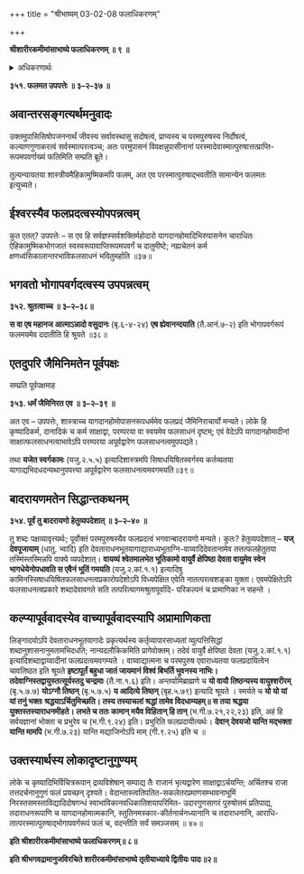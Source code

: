 +++
title = "श्रीभाष्यम् 03-02-08 फलाधिकरणम्"

+++


**श्रीशारीरकमीमांसाभाष्ये फलाधिकरणम् ॥ ९ ॥**

<details><summary>अधिकरणार्थः</summary>

फलप्रदत्वम्, उपासनप्रीतस्य परमात्मन एव, न केवलस्योपासनस्य
</details>

**३५१. फलमत उपपत्तेः ॥ ३–२–३७ ॥**

## अवान्तरसङ्गत्यर्थमनुवादः

उक्तमुपासिसिषोपजननार्थं जीवस्य सर्वावस्थासु सदोषत्वं, प्राप्यस्य च परमपुरुषस्य निर्दोषत्वं, कल्याणगुणाकरत्वं सर्वस्मात्परत्वञ्च; अतः परमुपासनं विवक्षन्नुपासीनानां परस्मादेवास्मात्पुरुषात्तत्प्राप्ति-रूपमपवर्गाख्यं फलिमिति सम्प्रति ब्रूते।

तुल्यन्यायतया शास्त्रीयमैहिकामुष्मिकमपि फलम्, अत एव परस्मात्पुरुषाद्भवतीति सामान्येन फलमतः इत्युच्यते।

## ईश्वरस्यैव फलप्रदत्वस्योपपन्नत्वम्

कुत एतत्? उपपत्तेः – स एव हि सर्वज्ञस्सर्वशक्तिर्महोदारो यागदानहोमादिभिरुपासनेन चाराधितः ऐहिकामुष्मिकभोगजातं स्वस्वरूपावाप्तिरूपमपवर्गं च दातुमीष्टे; नह्यचेतनं कर्म क्षणध्वंसिकालान्तरभाविफलसाधनं भवितुमर्हाति ॥३७॥

## भगवतो भोगापवर्गदत्वस्य उपपन्नत्वम्

**३५२. श्रुतत्वाच्च ॥ ३–२–३८॥**

**स वा एष महानज आत्माऽन्नादो वसुदानः** (बृ.६-४-२४) **एष ह्येवानन्दयाति** (तै.आनं.७-२) इति भोगापवर्गरूपं फलमयमेव ददातीति हि श्रूयते ॥३८॥

## एतदुपरि जैमिनिमतेन पूर्वपक्षः

सम्प्रति पूर्वपक्षमाह

**३५३. धर्मं जैमिनिरत एव ॥ ३–२–३९ ॥**

अत एव – उपपत्तेः, शास्त्राच्च यागदानहोमोपासनरूपधर्ममेव फलप्रदं जैमिनिराचार्यो मन्यते। लोके हि कृष्यादिकर्म, दानादिकं च कर्म साक्षाद्वा, परम्परया वा स्वयमेव फलसाधनं दृष्टम्; एवं वेदेऽपि यागदानहोमादीनां साक्षात्फलसाधनत्वाभावेऽपि परम्परया अपूर्वद्वारेण फलसाधनत्वमुपपद्यते।

तथा **यजेत स्वर्गकामः** (यजु.२.५.५) इत्यादिशास्त्रमपि
सिषाधयिषितस्वर्गस्य कर्तव्यतया यागाद्यभिदधदन्यथानुपपत्त्या अपूर्वद्वारेण फलसाधनत्वमवगमयति॥३९॥

## बादरायणमतेन सिद्धान्तकथनम्

**३५४. पूर्वं तु बादरायणो हेतुव्यपदेशात् ॥ ३–२–४० ॥**

तु शब्दः पक्षव्यावृत्त्यर्थः; पूर्वोक्तं परमपुरुषस्यैव फलप्रदत्वं भगवान्बादरायणो मन्यते। कुतः? हेतुव्यपदेशात् – **यज् देवपूजायाम्** (धातु. भ्वादि) इति देवताराधनभूतयागाद्याराध्यभूताग्नि-वाय्वादिदेवतानामेव तत्तत्फलहेतुतया तस्मिंस्तस्मिन्नपि वाक्ये व्यपदेशात्। **वायव्यं श्वेतमालभेत भूतिकामो वायुर्वै क्षेपिष्ठा देवता वायुमेव स्वेन भागधेयेनोपधावति स एवैनं भूतिं गमयति** (यजु.२.कां.१.१) इत्यादिषु कामिनस्सिषाधयिषितफलसाधनत्वप्रकारोपदेशोऽपि विध्यपेक्षित एवेति नातत्परत्वशङ्का युक्ता। एवमपेक्षितेऽपि फलसाधनत्वप्रकारे शब्दादेवावगते सति तत्परित्यागमश्रुतापूर्वादि- परिकल्पनं च प्रामाणिका न सहन्ते ।

## कल्प्यापूर्ववादस्येव वाच्यापूर्ववादस्यापि अप्रामाणिकता

लिङ्गादयोऽपि देवताराधनभूतयागादेः प्रकृत्यर्थस्य कर्तृव्यापारसाध्यतां व्युत्पत्तिसिद्धां शब्दानुशासनानुमतामभिदधति; नान्यदलौकिकमिति प्रागेवोक्तम्। तदेवं वायुर्वै क्षेपिष्ठा देवता (यजु.२.कां.१.१) इत्यादिशब्दाद्वाय्वादीनां फलप्रदत्वमवगम्यते । वाय्वाद्यात्मना च परमपुरुष एवाराध्यतया फलप्रदायित्वेन चावतिष्ठत इति श्रूयते **इष्टापूर्तं बहुधा जातं जायमानं विश्वं बिभर्ति भुवनस्य नाभिः। तदेवाग्निस्तद्वायुस्तत्सूर्यस्तदु चन्द्रमाः** (तै.ना.१.६) इति। अन्तर्यामिब्राह्मणे च **यो वायौ तिष्ठन्यस्य वायुश्शरीरम्** (बृ.५.७.७) **योऽग्नौ तिष्ठन्** (बृ.५.७.५) **य आदित्ये तिष्ठन्** (बृह.५.७९) इत्यादि श्रूयते । स्मर्यते च **यो यो यां यां तनुं भक्तः श्रद्धयाऽर्चितुमिच्छति। तस्य तस्याचलां श्रद्धां तामेव विदधाम्यहम्॥ स तया श्रद्धया युक्तस्तस्याराधनमीहते। लभते च ततः कामान् मयैव विहितान् हि तान्** (भ.गी.७.२१,२२,२३) इति, अहं हि सर्वयज्ञानां भोक्ता च प्रभुरेव च (भ.गी.९.२४) इति। प्रभुरिति फलप्रदायीत्यर्थः। **देवान् देवयजो यान्ति मद्भक्ता यान्ति मामपि** (भ.गी.७.२३) यान्ति मद्याजिनोऽपि माम् (गी.९.२५) इति च ॥

## उक्तस्यार्थस्य लोकादृष्टानुगुण्यम्

लोके च कृष्यादिभिर्विचित्ररूपान् द्रव्यविशेषान् सम्पाद्य तैः राजानं भृत्यद्वारेण साक्षाद्वाऽर्चयन्ति; अर्चितश्च राजा तत्तदर्चनानुगुणं फलं प्रयच्छन् दृश्यते। वेदान्तास्त्वतिपतित-सकलेतरप्रमाणसम्भावनाभूमिं निरस्तसमस्ताविद्यादिदोषगन्धं स्वाभाविकानवधिकातिशयापरिमित- उदारगुणसागरं पुरुषोत्तमं प्रतिपाद्य, तदाराधनरूपाणि च यागदानहोमात्मकानि, स्तुतिनमस्कार-कीर्तनार्चनध्यानानि च तदाराधनानि, आराधि-तात्परस्मात्पुरुषाद्भोगापवर्गरूपं फलं च, वदन्तीति सर्वं समञ्जसम् ॥ ४०॥

**इति श्रीशारीरकमीमांसाभाष्ये फलाधिकरणम्॥ ८॥**

**इति श्रीभगवद्रामानुजविरचिते शारीरकमीमांसाभाष्ये तृतीयाध्याये द्वितीयः पादः॥२॥**


